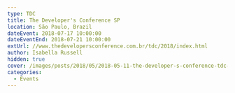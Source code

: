 ```yaml
---
type: TDC
title: The Developer's Conference SP
location: São Paulo, Brazil
dateEvent: 2018-07-17 10:00:00
dateEventEnd: 2018-07-21 10:00:00
extUrl: //www.thedevelopersconference.com.br/tdc/2018/index.html
author: Isabella Russell
hidden: true
cover: /images/posts/2018/05/2018-05-11-the-developer-s-conference-tdc-poa/tdc-cover-general-logo.jpg
categories:
  - Events
---
```

